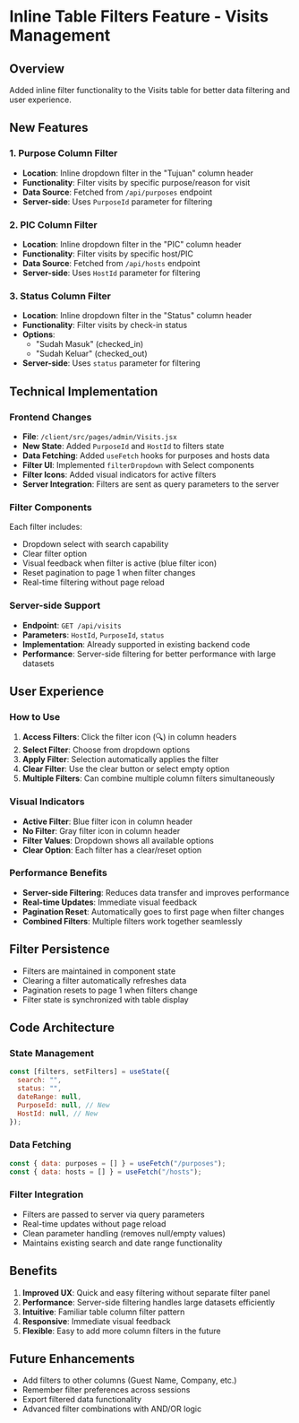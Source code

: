 # Inline Table Filters Feature - Visits Management

## Overview

Added inline filter functionality to the Visits table for better data filtering and user experience.

## New Features

### 1. **Purpose Column Filter**

- **Location**: Inline dropdown filter in the "Tujuan" column header
- **Functionality**: Filter visits by specific purpose/reason for visit
- **Data Source**: Fetched from `/api/purposes` endpoint
- **Server-side**: Uses `PurposeId` parameter for filtering

### 2. **PIC Column Filter**

- **Location**: Inline dropdown filter in the "PIC" column header
- **Functionality**: Filter visits by specific host/PIC
- **Data Source**: Fetched from `/api/hosts` endpoint
- **Server-side**: Uses `HostId` parameter for filtering

### 3. **Status Column Filter**

- **Location**: Inline dropdown filter in the "Status" column header
- **Functionality**: Filter visits by check-in status
- **Options**:
  - "Sudah Masuk" (checked_in)
  - "Sudah Keluar" (checked_out)
- **Server-side**: Uses `status` parameter for filtering

## Technical Implementation

### Frontend Changes

- **File**: `/client/src/pages/admin/Visits.jsx`
- **New State**: Added `PurposeId` and `HostId` to filters state
- **Data Fetching**: Added `useFetch` hooks for purposes and hosts data
- **Filter UI**: Implemented `filterDropdown` with Select components
- **Filter Icons**: Added visual indicators for active filters
- **Server Integration**: Filters are sent as query parameters to the server

### Filter Components

Each filter includes:

- Dropdown select with search capability
- Clear filter option
- Visual feedback when filter is active (blue filter icon)
- Reset pagination to page 1 when filter changes
- Real-time filtering without page reload

### Server-side Support

- **Endpoint**: `GET /api/visits`
- **Parameters**: `HostId`, `PurposeId`, `status`
- **Implementation**: Already supported in existing backend code
- **Performance**: Server-side filtering for better performance with large datasets

## User Experience

### How to Use

1. **Access Filters**: Click the filter icon (🔍) in column headers
2. **Select Filter**: Choose from dropdown options
3. **Apply Filter**: Selection automatically applies the filter
4. **Clear Filter**: Use the clear button or select empty option
5. **Multiple Filters**: Can combine multiple column filters simultaneously

### Visual Indicators

- **Active Filter**: Blue filter icon in column header
- **No Filter**: Gray filter icon in column header
- **Filter Values**: Dropdown shows all available options
- **Clear Option**: Each filter has a clear/reset option

### Performance Benefits

- **Server-side Filtering**: Reduces data transfer and improves performance
- **Real-time Updates**: Immediate visual feedback
- **Pagination Reset**: Automatically goes to first page when filter changes
- **Combined Filters**: Multiple filters work together seamlessly

## Filter Persistence

- Filters are maintained in component state
- Clearing a filter automatically refreshes data
- Pagination resets to page 1 when filters change
- Filter state is synchronized with table display

## Code Architecture

### State Management

```javascript
const [filters, setFilters] = useState({
  search: "",
  status: "",
  dateRange: null,
  PurposeId: null, // New
  HostId: null, // New
});
```

### Data Fetching

```javascript
const { data: purposes = [] } = useFetch("/purposes");
const { data: hosts = [] } = useFetch("/hosts");
```

### Filter Integration

- Filters are passed to server via query parameters
- Real-time updates without page reload
- Clean parameter handling (removes null/empty values)
- Maintains existing search and date range functionality

## Benefits

1. **Improved UX**: Quick and easy filtering without separate filter panel
2. **Performance**: Server-side filtering handles large datasets efficiently
3. **Intuitive**: Familiar table column filter pattern
4. **Responsive**: Immediate visual feedback
5. **Flexible**: Easy to add more column filters in the future

## Future Enhancements

- Add filters to other columns (Guest Name, Company, etc.)
- Remember filter preferences across sessions
- Export filtered data functionality
- Advanced filter combinations with AND/OR logic

